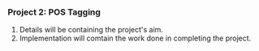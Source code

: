 ﻿### Project 2: POS Tagging

1. Details will be containing the project's aim.
2. Implementation will comtain the work done in completing the project.

